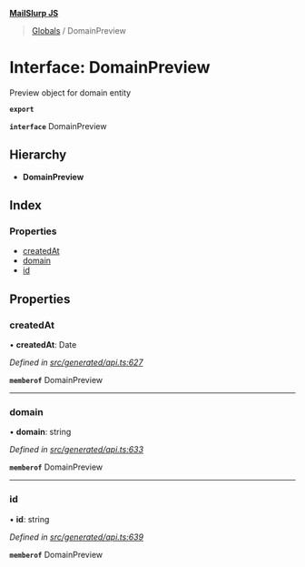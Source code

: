 **[MailSlurp JS](../README.md)**

> [Globals](../README.md) / DomainPreview

# Interface: DomainPreview

Preview object for domain entity

**`export`** 

**`interface`** DomainPreview

## Hierarchy

* **DomainPreview**

## Index

### Properties

* [createdAt](domainpreview.md#createdat)
* [domain](domainpreview.md#domain)
* [id](domainpreview.md#id)

## Properties

### createdAt

•  **createdAt**: Date

*Defined in [src/generated/api.ts:627](https://github.com/mailslurp/mailslurp-client/blob/c6aef6d/src/generated/api.ts#L627)*

**`memberof`** DomainPreview

___

### domain

•  **domain**: string

*Defined in [src/generated/api.ts:633](https://github.com/mailslurp/mailslurp-client/blob/c6aef6d/src/generated/api.ts#L633)*

**`memberof`** DomainPreview

___

### id

•  **id**: string

*Defined in [src/generated/api.ts:639](https://github.com/mailslurp/mailslurp-client/blob/c6aef6d/src/generated/api.ts#L639)*

**`memberof`** DomainPreview
